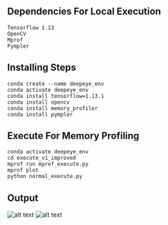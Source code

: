 ## Dependencies For Local Execution
    Tensorflow 1.13
    OpenCV
    Mprof
    Pympler

## Installing Steps
    conda create --name deepeye_env
    conda activate deepeye_env
    conda install tensorflow=1.13.1
    conda install opencv
    conda install memory_profiler
    conda install pympler

## Execute For Memory Profiling
    conda activate deepeye_env
    cd execute_v1_improved
    mprof run mprof_execute.py
    mprof plot
    python normal_execute.py

## Output
![alt text](https://raw.githubusercontent.com/cosmobiosis/vir291proj/main/local/execute_v1_improved/stages.png)
![alt text](https://raw.githubusercontent.com/cosmobiosis/vir291proj/main/local/execute_v1_improved/memory_obj.jpg)
